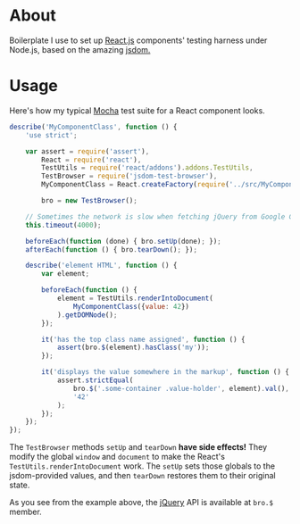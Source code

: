 # About

Boilerplate I use to set up [React.js](http://facebook.github.io/react/) components' testing harness
under Node.js, based on the amazing [jsdom.](https://github.com/tmpvar/jsdom)

# Usage

Here's how my typical [Mocha](http://mochajs.org/) test suite for a React component looks.

```javascript    
describe('MyComponentClass', function () {
    'use strict';

    var assert = require('assert'),
        React = require('react'),
        TestUtils = require('react/addons').addons.TestUtils,
        TestBrowser = require('jsdom-test-browser'),
        MyComponentClass = React.createFactory(require('../src/MyComponentClass')),

        bro = new TestBrowser();

    // Sometimes the network is slow when fetching jQuery from Google CDN
    this.timeout(4000);

    beforeEach(function (done) { bro.setUp(done); });
    afterEach(function () { bro.tearDown(); });

    describe('element HTML', function () {
        var element;

        beforeEach(function () {
            element = TestUtils.renderIntoDocument(
                MyComponentClass({value: 42})
            ).getDOMNode();
        });

        it('has the top class name assigned', function () {
            assert(bro.$(element).hasClass('my'));
        });

        it('displays the value somewhere in the markup', function () {
            assert.strictEqual(
                bro.$('.some-container .value-holder', element).val(), 
                '42'
            );
        });
    });
});
```

The `TestBrowser` methods `setUp` and `tearDown` **have side effects!** They modify the global
`window` and `document` to make the React's `TestUtils.renderIntoDocument` work. The `setUp` sets
those globals to the jsdom-provided values, and then `tearDown` restores them to their original
state.

As you see from the example above, the [jQuery](http://jquery.com/) API is available at `bro.$`
member.
